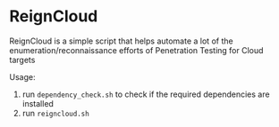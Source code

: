 # ReignCloud
ReignCloud is a simple script that helps automate a lot of the enumeration/reconnaissance efforts of Penetration Testing for Cloud targets

Usage:
1. run `dependency_check.sh` to check if the required dependencies are installed
2. run `reigncloud.sh`
